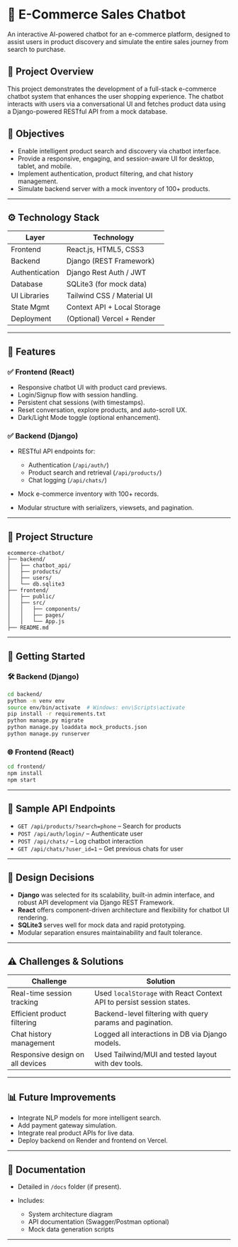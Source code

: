 # 💼 E-Commerce Sales Chatbot

An interactive AI-powered chatbot for an e-commerce platform, designed to assist users in product discovery and simulate the entire sales journey from search to purchase.

## 📌 Project Overview

This project demonstrates the development of a full-stack e-commerce chatbot system that enhances the user shopping experience. The chatbot interacts with users via a conversational UI and fetches product data using a Django-powered RESTful API from a mock database.

## 🎯 Objectives

* Enable intelligent product search and discovery via chatbot interface.
* Provide a responsive, engaging, and session-aware UI for desktop, tablet, and mobile.
* Implement authentication, product filtering, and chat history management.
* Simulate backend server with a mock inventory of 100+ products.

---

## ⚙️ Technology Stack

| Layer          | Technology                  |
| -------------- | --------------------------- |
| Frontend       | React.js, HTML5, CSS3       |
| Backend        | Django (REST Framework)     |
| Authentication | Django Rest Auth / JWT      |
| Database       | SQLite3 (for mock data)     |
| UI Libraries   | Tailwind CSS / Material UI  |
| State Mgmt     | Context API + Local Storage |
| Deployment     | (Optional) Vercel + Render  |

---

## 🔧 Features

### ✅ Frontend (React)

* Responsive chatbot UI with product card previews.
* Login/Signup flow with session handling.
* Persistent chat sessions (with timestamps).
* Reset conversation, explore products, and auto-scroll UX.
* Dark/Light Mode toggle (optional enhancement).

### ✅ Backend (Django)

* RESTful API endpoints for:

  * Authentication (`/api/auth/`)
  * Product search and retrieval (`/api/products/`)
  * Chat logging (`/api/chats/`)
* Mock e-commerce inventory with 100+ records.
* Modular structure with serializers, viewsets, and pagination.

---

## 📁 Project Structure

```
ecommerce-chatbot/
├── backend/
│   ├── chatbot_api/
│   ├── products/
│   ├── users/
│   └── db.sqlite3
├── frontend/
│   ├── public/
│   ├── src/
│   │   ├── components/
│   │   ├── pages/
│   │   └── App.js
├── README.md
```

---

## 🚀 Getting Started

### 🛠 Backend (Django)

```bash
cd backend/
python -m venv env
source env/bin/activate  # Windows: env\Scripts\activate
pip install -r requirements.txt
python manage.py migrate
python manage.py loaddata mock_products.json
python manage.py runserver
```

### 🌐 Frontend (React)

```bash
cd frontend/
npm install
npm start
```

---

## 📌 Sample API Endpoints

* `GET /api/products/?search=phone` – Search for products
* `POST /api/auth/login/` – Authenticate user
* `POST /api/chats/` – Log chatbot interaction
* `GET /api/chats/?user_id=1` – Get previous chats for user

---

## 🧐 Design Decisions

* **Django** was selected for its scalability, built-in admin interface, and robust API development via Django REST Framework.
* **React** offers component-driven architecture and flexibility for chatbot UI rendering.
* **SQLite3** serves well for mock data and rapid prototyping.
* Modular separation ensures maintainability and fault tolerance.

---

## ⚠️ Challenges & Solutions

| Challenge                        | Solution                                                              |
| -------------------------------- | --------------------------------------------------------------------- |
| Real-time session tracking       | Used `localStorage` with React Context API to persist session states. |
| Efficient product filtering      | Backend-level filtering with query params and pagination.             |
| Chat history management          | Logged all interactions in DB via Django models.                      |
| Responsive design on all devices | Used Tailwind/MUI and tested layout with dev tools.                   |

---

## 📊 Future Improvements

* Integrate NLP models for more intelligent search.
* Add payment gateway simulation.
* Integrate real product APIs for live data.
* Deploy backend on Render and frontend on Vercel.

---

## 📄 Documentation

* Detailed in `/docs` folder (if present).
* Includes:

  * System architecture diagram
  * API documentation (Swagger/Postman optional)
  * Mock data generation scripts

---
